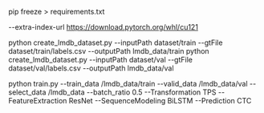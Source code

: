pip freeze > requirements.txt

--extra-index-url https://download.pytorch.org/whl/cu121

python create_lmdb_dataset.py --inputPath dataset/train --gtFile dataset/train/labels.csv --outputPath lmdb_data/train
python create_lmdb_dataset.py --inputPath dataset/val --gtFile dataset/val/labels.csv --outputPath lmdb_data/val

python train.py --train_data /lmdb_data/train --valid_data /lmdb_data/val --select_data /lmdb_data --batch_ratio 0.5 --Transformation TPS --FeatureExtraction ResNet --SequenceModeling BiLSTM --Prediction CTC
